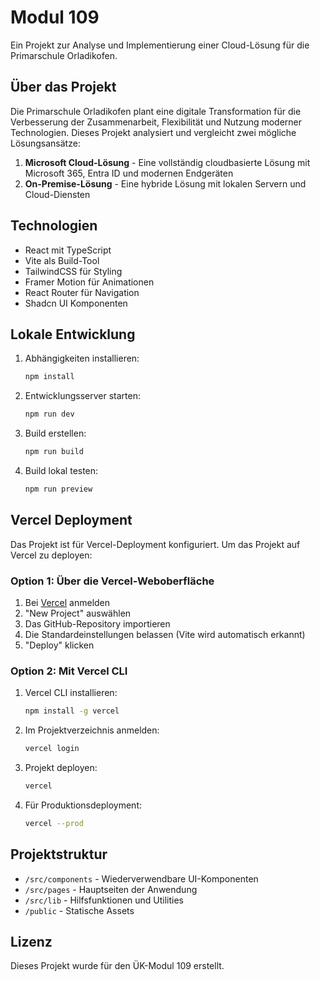 # Modul 109

Ein Projekt zur Analyse und Implementierung einer Cloud-Lösung für die Primarschule Orladikofen.

## Über das Projekt

Die Primarschule Orladikofen plant eine digitale Transformation für die Verbesserung der Zusammenarbeit, Flexibilität und Nutzung moderner Technologien. Dieses Projekt analysiert und vergleicht zwei mögliche Lösungsansätze:

1. **Microsoft Cloud-Lösung** - Eine vollständig cloudbasierte Lösung mit Microsoft 365, Entra ID und modernen Endgeräten
2. **On-Premise-Lösung** - Eine hybride Lösung mit lokalen Servern und Cloud-Diensten

## Technologien

- React mit TypeScript
- Vite als Build-Tool
- TailwindCSS für Styling
- Framer Motion für Animationen
- React Router für Navigation
- Shadcn UI Komponenten

## Lokale Entwicklung

1. Abhängigkeiten installieren:
   ```bash
   npm install
   ```

2. Entwicklungsserver starten:
   ```bash
   npm run dev
   ```

3. Build erstellen:
   ```bash
   npm run build
   ```

4. Build lokal testen:
   ```bash
   npm run preview
   ```

## Vercel Deployment

Das Projekt ist für Vercel-Deployment konfiguriert. Um das Projekt auf Vercel zu deployen:

### Option 1: Über die Vercel-Weboberfläche

1. Bei [Vercel](https://vercel.com) anmelden
2. "New Project" auswählen
3. Das GitHub-Repository importieren
4. Die Standardeinstellungen belassen (Vite wird automatisch erkannt)
5. "Deploy" klicken

### Option 2: Mit Vercel CLI

1. Vercel CLI installieren:
   ```bash
   npm install -g vercel
   ```

2. Im Projektverzeichnis anmelden:
   ```bash
   vercel login
   ```

3. Projekt deployen:
   ```bash
   vercel
   ```

4. Für Produktionsdeployment:
   ```bash
   vercel --prod
   ```

## Projektstruktur

- `/src/components` - Wiederverwendbare UI-Komponenten
- `/src/pages` - Hauptseiten der Anwendung
- `/src/lib` - Hilfsfunktionen und Utilities
- `/public` - Statische Assets

## Lizenz

Dieses Projekt wurde für den ÜK-Modul 109 erstellt.
